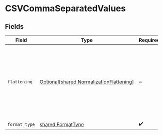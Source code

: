 # CSVCommaSeparatedValues


## Fields

| Field                                                                                                             | Type                                                                                                              | Required                                                                                                          | Description                                                                                                       |
| ----------------------------------------------------------------------------------------------------------------- | ----------------------------------------------------------------------------------------------------------------- | ----------------------------------------------------------------------------------------------------------------- | ----------------------------------------------------------------------------------------------------------------- |
| `flattening`                                                                                                      | [Optional[shared.NormalizationFlattening]](../../models/shared/normalizationflattening.md)                        | :heavy_minus_sign:                                                                                                | Whether the input json data should be normalized (flattened) in the output CSV. Please refer to docs for details. |
| `format_type`                                                                                                     | [shared.FormatType](../../models/shared/formattype.md)                                                            | :heavy_check_mark:                                                                                                | N/A                                                                                                               |